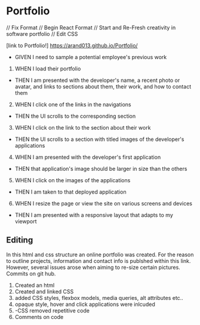 # Portfolio
// Fix Format
// Begin React Format
// Start and Re-Fresh creativity in software portfolio
// Edit CSS

[link to Portfolio!] https://arand013.github.io/Portfolio/


* GIVEN I need to sample a potential employee's previous work
1. WHEN I load their portfolio
* THEN I am presented with the developer's name, a recent photo or avatar, and links to sections about them, their work, and how to contact them
2. WHEN I click one of the links in the navigations

* THEN the UI scrolls to the corresponding section
3. WHEN I click on the link to the section about their work
* THEN the UI scrolls to a section with titled images of the developer's applications
4. WHEN I am presented with the developer's first application
* THEN that application's image should be larger in size than the others
5. WHEN I click on the images of the applications
* THEN I am taken to that deployed application
6. WHEN I resize the page or view the site on various screens and devices
* THEN I am presented with a responsive layout that adapts to my viewport

## Editing
 In this html and css structure an online portfolio was created. For the reason to outline
 projects, information and contact info is publshed within this link.
 However, several issues arose when aiming to re-size certain pictures.
 Commits on git hub.

 1. Created an html
 2. Created and linked CSS 
 3. added CSS styles, flexbox models, media queries, alt attributes etc..
 4. opaque style, hover and click applications were inlcuded
 5. -CSS removed repetitive code
 6. Comments on code


